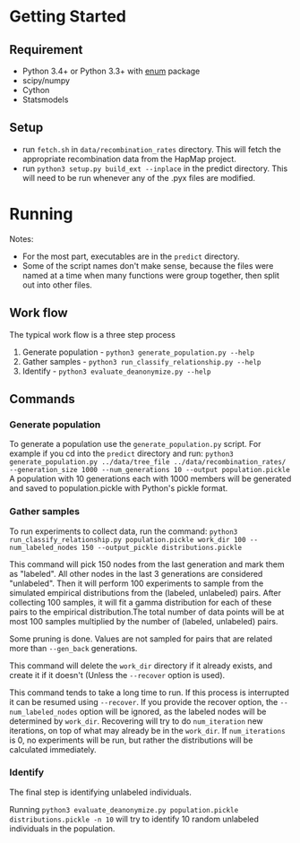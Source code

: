 Getting Started
===============

Requirement
-----------

* Python 3.4+ or Python 3.3+ with [enum](https://pypi.python.org/pypi/enum34) package
* scipy/numpy
* Cython
* Statsmodels



Setup
-----

* run `fetch.sh` in `data/recombination_rates` directory. This will
  fetch the appropriate recombination data from the HapMap project.
* run `python3 setup.py build_ext --inplace` in the predict
  directory. This will need to be run whenever any of the .pyx files
  are modified.

Running
=======

Notes:
* For the most part, executables are in the `predict` directory.
* Some of the script names don't make sense, because the files were
  named at a time when many functions were group together, then split
  out into other files.

Work flow
---------

The typical work flow is a three step process

1. Generate population - `python3 generate_population.py --help`
2. Gather samples - `python3 run_classify_relationship.py --help`
3. Identify - `python3 evaluate_deanonymize.py --help`

Commands
--------

### Generate population

To generate a population use the `generate_population.py` script. For
example if you cd into the `predict` directory and run: `python3
generate_population.py ../data/tree_file ../data/recombination_rates/
--generation_size 1000 --num_generations 10 --output
population.pickle` A population with 10 generations each with 1000
members will be generated and saved to population.pickle with Python's
pickle format.


### Gather samples

To run experiments to collect data, run the command: `python3
run_classify_relationship.py population.pickle work_dir 100
--num_labeled_nodes 150 --output_pickle distributions.pickle`


This command will pick 150 nodes from the last generation and mark
them as "labeled". All other nodes in the last 3 generations are
considered "unlabeled". Then it will perform 100 experiments to sample
from the simulated empirical distributions from the (labeled,
unlabeled) pairs. After collecting 100 samples, it will fit a gamma
distribution for each of these pairs to the empirical distribution.The
total number of data points will be at most 100 samples multiplied by
the number of (labeled, unlabeled) pairs.

Some pruning is done. Values are not sampled for pairs that are
related more than `--gen_back` generations.

This command will delete the `work_dir` directory if it already
exists, and create it if it doesn't (Unless the `--recover` option is
used).

This command tends to take a long time to run. If this process is
interrupted it can be resumed using `--recover`. If you provide the
recover option, the `--num_labeled_nodes` option will be ignored, as
the labeled nodes will be determined by `work_dir`. Recovering will
try to do `num_iteration` new iterations, on top of what may already
be in the `work_dir`. If `num_iterations` is 0, no experiments will be
run, but rather the distributions will be calculated immediately.


### Identify

The final step is identifying unlabeled individuals.

Running `python3 evaluate_deanonymize.py population.pickle
distributions.pickle -n 10` will try to identify 10 random unlabeled
individuals in the population.
